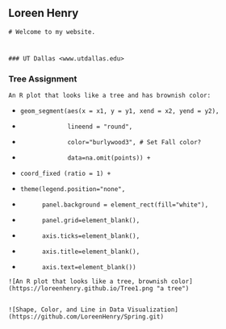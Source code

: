 ## Loreen Henry
```
# Welcome to my website.
```
#
```
### UT Dallas <www.utdallas.edu>
```

### Tree Assignment
```
An R plot that looks like a tree and has brownish color: 
```
+     geom_segment(aes(x = x1, y = y1, xend = x2, yend = y2),
+                  lineend = "round",
+                  color="burlywood3", # Set Fall color?
+                  data=na.omit(points)) +
+     coord_fixed (ratio = 1) +
+     theme(legend.position="none",
+           panel.background = element_rect(fill="white"),
+           panel.grid=element_blank(),
+           axis.ticks=element_blank(),
+           axis.title=element_blank(),
+           axis.text=element_blank())


```
![An R plot that looks like a tree, brownish color](https://loreenhenry.github.io/Tree1.png "a tree")


![Shape, Color, and Line in Data Visualization](https://github.com/LoreenHenry/Spring.git)

